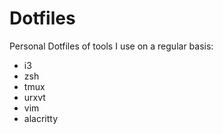 # Dotfiles
Personal Dotfiles of tools I use on a regular basis:
- i3
- zsh
- tmux
- urxvt
- vim
- alacritty 
